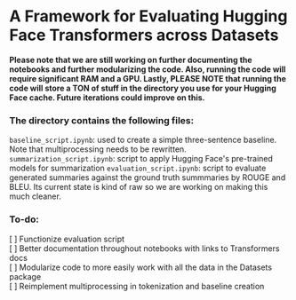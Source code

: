 # A Framework for Evaluating Hugging Face Transformers across Datasets
**Please note that we are still working on further documenting the notebooks and further modularizing the code. Also, running the code will require significant RAM and a GPU. Lastly, PLEASE NOTE that running the code will store a TON of stuff in the directory you use for your Hugging Face cache. Future iterations could improve on this.**

### The directory contains the following files:
```baseline_script.ipynb```: used to create a simple three-sentence baseline. Note that multiprocessing needs to be rewritten.
```summarization_script.ipynb```: script to apply Hugging Face's pre-trained models for summarization
```evaluation_script.ipynb```: script to evaluate generated summaries against the ground truth summmaries by ROUGE and BLEU. Its current state is kind of raw so we are working on making this much cleaner.

### To-do:
[ ] Functionize evaluation script <br>
[ ] Better documentation throughout notebooks with links to Transformers docs <br>
[ ] Modularize code to more easily work with all the data in the Datasets package <br>
[ ] Reimplement multiprocessing in tokenization and baseline creation <br>

